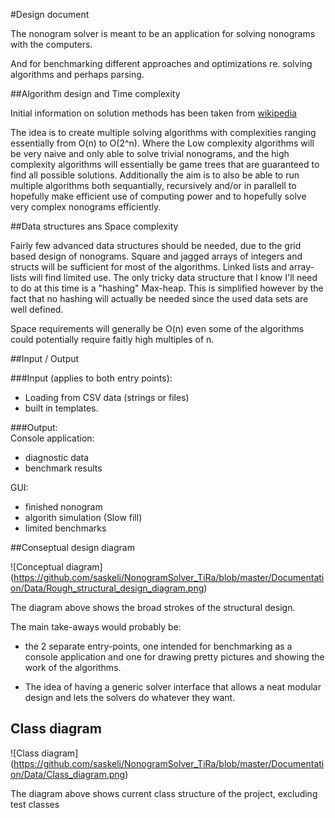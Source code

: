 #Design document

The nonogram solver is meant to be an application for solving nonograms with the computers.

And for benchmarking different approaches and optimizations re. solving algorithms and perhaps parsing.

##Algorithm design and Time complexity

Initial information on solution methods has been taken from [wikipedia](https://en.wikipedia.org/wiki/Nonogram#Solution_techniques)

The idea is to create multiple solving algorithms with complexities ranging essentially from O(n) to O(2^n). 
Where the Low complexity algorithms will be very naive and only able to solve trivial nonograms, and the high complexity algorithms will essentially be game trees that are guaranteed to find all possible solutions. Additionally the aim is to also be able to run multiple algorithms both sequantially, recursively and/or in parallell to hopefully make efficient use of computing power and to hopefully solve very complex nonograms efficiently. 

##Data structures ans Space complexity

Fairly few advanced data structures should be needed, due to the grid based design of nonograms.
Square and jagged arrays of integers and structs will be sufficient for most of the algorithms.
Linked lists and array-lists will find limited use.
The only tricky data structure that I know I'll need to do at this time is a "hashing" Max-heap. This is simplified however by the fact that no hashing will actually be needed since the used data sets are well defined.

Space requirements will generally be O(n) even some of the algorithms could potentially require faitly high multiples of n.

##Input / Output

###Input (applies to both entry points):  
* Loading from CSV data (strings or files)
* built in templates.

###Output:  
Console application:
* diagnostic data 
* benchmark results

GUI:
* finished nonogram
* algorith simulation (Slow fill)
* limited benchmarks

##Conseptual design diagram

![Conceptual diagram] (https://github.com/saskeli/NonogramSolver_TiRa/blob/master/Documentation/Data/Rough_structural_design_diagram.png)

The diagram above shows the broad strokes of the structural design. 

The main take-aways would probably be:

* the 2 separate entry-points, one intended for benchmarking as a console application and one for drawing pretty pictures and showing the work of the algorithms.
 
* The idea of having a generic solver interface that allows a neat modular design and lets the solvers do whatever they want.
 
## Class diagram

![Class diagram] (https://github.com/saskeli/NonogramSolver_TiRa/blob/master/Documentation/Data/Class_diagram.png)

The diagram above shows current class structure of the project, excluding test classes
